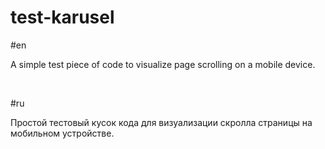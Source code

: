 # test-karusel

#en
<p>A simple test piece of code to visualize page scrolling on a mobile device.</p><br>

#ru
<p>Простой тестовый кусок кода для визуализации скролла страницы на мобильном устройстве.</p>
